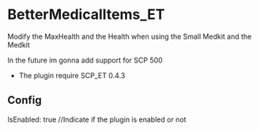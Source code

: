 # BetterMedicalItems_ET

Modify the MaxHealth and the Health when using the Small Medkit and the Medkit

In the future im gonna add support for SCP 500

- The plugin require SCP_ET 0.4.3 

## Config
IsEnabled: true //Indicate if the plugin is enabled or not
